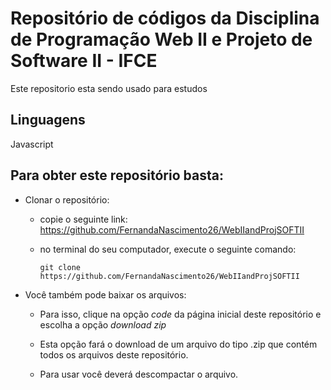 # Repositório de códigos da Disciplina de Programação Web II e Projeto de Software II - IFCE

Este repositorio esta sendo usado para estudos

## Linguagens

Javascript

## Para obter este repositório basta:

- Clonar o repositório:

    - copie o seguinte link: https://github.com/FernandaNascimento26/WebIIandProjSOFTII

    - no terminal do seu computador, execute o seguinte comando: 
    
         `git clone https://github.com/FernandaNascimento26/WebIIandProjSOFTII`

- Você também pode baixar os arquivos:
    - Para isso, clique na opção *code* da página inicial deste repositório e escolha a opção *download zip*

    - Esta opção fará o download de um arquivo do tipo .zip que contém todos os arquivos deste repositório. 

    - Para usar você deverá descompactar o arquivo. 
